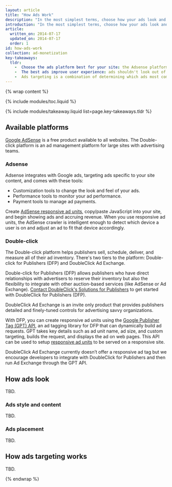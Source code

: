 ```yaml
---
layout: article
title: "How Ads Work"
description: "In the most simplest terms, choose how your ads look and where they are placed. Advertisers bid to show their ads in your ad spaces. Users click on the ads; you receive payments."
introduction: "In the most simplest terms, choose how your ads look and where they are placed. Advertisers bid to show their ads in your ad spaces. Users click on the ads; you receive payments."
article:
  written_on: 2014-07-17
  updated_on: 2014-07-17
  order: 1
id: how-ads-work
collection: ad-monetization
key-takeaways:
  tldr: 
    -  Choose the ads platform best for your site: the Adsense platform is free and available to all websites; the Double-click platform suits large sites with adversiting teams.
    -  The best ads improve user experience: ads shouldn't look out of place on your site, they should respond in size to your user's device, and they should never block user experience.
    -  Ads targeting is a combination of determining which ads most compliment your site and which advertiser bids the highest to show an ad on your site.
---
```


{% wrap content %}
<style type="text/css">
  img.center {
    display: block;
    margin-left: auto;
    margin-right: auto;
  }
</style>

{% include modules/toc.liquid %}

{% include modules/takeaway.liquid list=page.key-takeaways.tldr %}

## Available platforms

<a href="https://support.google.com/adsense/answer/9712?hl=en&ref_topic=1319753&rd=1">Google AdSense<a/> is a free product available to all websites.
The Double-click platform is an ad management platform for large sites with advertising teams.

### Adsense

Adsense integrates with Google ads, targeting ads specific to your site content,
and comes with these tools:

* Customization tools to change the look and feel of your ads.
* Performance tools to monitor your ad performance.
* Payment tools to manage ad payments.

Create <a href="https://support.google.com/adsense/answer/3213689?hl=en">AdSense responsive ad units</a>,
copy/paste JavaScript into your site, and begin showing ads and accruing revenue.
When you use responsive ad units,
the AdSense crawler is intelligent enough to detect which device
a user is on and adjust an ad to fit that device accordingly.

### Double-click

The Double-click platform helps publishers sell, schedule, deliver,
and measure all of their ad inventory.
There's two tiers to the platform: Double-click for Publishers (DFP)
and DoubleClick Ad Exchange.

Double-click for Publishers (DFP) allows publishers who have direct relationships
with advertisers to reserve their inventory but also the flexibility to integrate
with other auction-based services (like AdSense or Ad Exchange).
<a href="rms/publishergeneral/#utm_medium=et&utm_campaign=en&utm_source=ww-ww-et-nelson_doubleclick">Contact DoubleClick's Solutions for Publishers</a>
to get started with DoubleClick for Publishers (DFP).

DoubleClick Ad Exchange is an invite only product
that provides publishers detailed and finely-tuned controls for advertising savvy organizations.

With DFP,
you can create responsive ad units using the
<a href="https://developers.google.com/doubleclick-gpt/reference?rd=1">Google Publisher Tag (GPT) API</a>,
an ad tagging library for DFP that can dynamically build ad requests.
GPT takes key details such as ad unit name, ad size, and custom targeting,
builds the request, and displays the ad on web pages.
This API can be used to setup
<a href="https://support.google.com/dfp_premium/answer/3423562?hl=en">responsive ad units</a>
to be served on a responsive site.

DoubleClick Ad Exchange currently doesn’t offer a responsive ad tag but we encourage developers to integrate with DoubleClick for Publishers and then run Ad Exchange through the GPT API.

## How ads look

TBD.

### Ads style and content

TBD.

### Ads placement

TBD.

## How ads targeting works

TBD. 

{% endwrap %}
